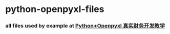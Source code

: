 # python-openpyxl-files
### all files used by example at [Python+Openpyxl 真实财务开发教学](URL 'https://www.bilibili.com/video/BV1kT4y1u7AK') 
